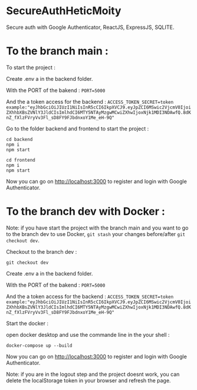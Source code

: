 ﻿# SecureAuthHeticMoity

Secure auth with Google Authenticator, ReactJS, ExpressJS, SQLITE.
 
# To the branch main :

To start the project :

Create .env a in the backend folder.

With the PORT of the bakend : 
```PORT=5000```

And the a token access for the backend : 
```ACCESS_TOKEN_SECRET=token```</br> 
```example:"eyJhbGciOiJIUzI1NiIsInR5cCI6IkpXVCJ9.eyJpZCI6MSwic2VjcmV0IjoiZXhhbXBsZVNlY3JldCIsImlhdCI6MTY5NTAyMzgwMCwiZXhwIjoxNjk1MDI3NDAwfQ.8dKnZ_fXlzFVryVv3Fl_sD8FY9FJbdnxoY1Me_eH-9Q"```

Go to the folder backend and frontend to start the project :

``` cd backend ```<br/>
``` npm i ```<br/>
``` npm start ```<br/>

``` cd frontend ```<br/>
``` npm i ```<br/>
``` npm start ```

Now you can go on [http://localhost:3000](http://localhost:3000/) to register and login with Google Authenticator.

# To the branch dev with Docker :

Note: if you have start the project with the branch main and you want to go to the branch dev to use Docker, ```git stash``` your changes before/after ``` git checkout dev ```.

Checkout to the branch dev :

``` git checkout dev ```

Create .env a in the backend folder.

With the PORT of the bakend : 
```PORT=5000```

And the a token access for the backend : 
```ACCESS_TOKEN_SECRET=token```</br> 
```example:"eyJhbGciOiJIUzI1NiIsInR5cCI6IkpXVCJ9.eyJpZCI6MSwic2VjcmV0IjoiZXhhbXBsZVNlY3JldCIsImlhdCI6MTY5NTAyMzgwMCwiZXhwIjoxNjk1MDI3NDAwfQ.8dKnZ_fXlzFVryVv3Fl_sD8FY9FJbdnxoY1Me_eH-9Q"```

Start the docker : 

open docker desktop and use the commande line in the your shell :

``` docker-compose up --build ```

Now you can go on [http://localhost:3000](http://localhost:3000/) to register and login with Google Authenticator.

Note: if you are in the logout step and the project doesnt work, you can delete the localStorage token in your browser and refresh the page.

